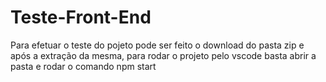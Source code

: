 # Teste-Front-End
Para efetuar o teste do pojeto pode ser feito o download do pasta zip e após a extração da mesma, para rodar o projeto pelo vscode basta abrir a pasta e rodar o comando npm start
